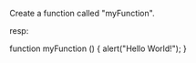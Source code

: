 Create a function called "myFunction".


resp:

function myFunction () {
  alert("Hello World!");
}
